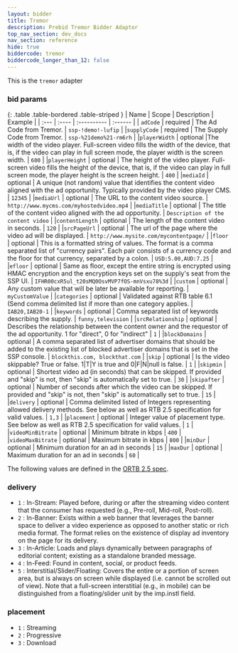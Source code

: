 ```yaml
---
layout: bidder
title: Tremor 
description: Prebid Tremor Bidder Adaptor
top_nav_section: dev_docs
nav_section: reference
hide: true
biddercode: tremor
biddercode_longer_than_12: false
---
```


This is the `tremor` adapter


### bid params

{: .table .table-bordered .table-striped }
| Name | Scope | Description | Example |
| :--- | :---- | :---------- | :------ |
| `adCode` | required | The Ad Code from Tremor. | `ssp-!demo!-lufip` |
|`supplyCode` | required | The Supply Code from Tremor. | `ssp-%21demo%21-rm6rh` |
|`playerWidth` | optional |The width of the video player. Full-screen video fills the width of the device, that is, if the video can play in full screen mode, the player width is the screen width. | `600` |
|`playerHeight` | optional | The height of the video player. Full-screen video fills the height of the device, that is, if the video can play in full screen mode, the player height is the screen height. | `400` |
|`mediaId` | optional | A unique (not random) value that identifies the content video aligned with the ad opportunity. Typically provided by the video player CMS. | `12345` |
|`mediaUrl` | optional | The URL to the content video source. | `http://www.mycms.com/myhostedvideo.mp4` |
|`mediaTitle` | optional | The title of the content video aligned with the ad opportunity. | `Description of the content video` |
|`contentLength` | optional | The length of the content video in seconds. | `120` |
|`srcPageUrl` | optional | The url of the page where the video ad will be displayed. | `http://www.mysite.com/mycontentpage/` |
|`floor` | optional | This is a formatted string of values. The format is a comma separated list of "currency pairs". Each pair consists of a currency code and the floor for that currency, separated by a colon. | `USD:5.00,AUD:7.25` |
|`efloor` | optional | Same as floor, except the entire string is encrypted using HMAC encryption and the encryption keys set on the supply's seat from the SSP UI. | `IFHR00cxR5ul_t20sMQ0OsvMVP7fOS-mnVsxu78%3d` |
|`custom` | optional | Any custom value that will be later be available for reporting. | `myCustomValue` |
|`categories` | optional | Validated against RTB table 6.1 (Send comma delimited list if more than one category applies. | `IAB20,IAB20-1` | 
|`keywords` | optional | Comma separated list of keywords describing the supply. | `funny,television` |
|`srcRelationship` | optional | Describes the relationship between the content owner and the requestor of the ad opportunity. 1 for "direct", 0 for "indirect" | `1` |
|`blockDomains` | optional | A comma separated list of advertiser domains that should be added to the existing list of blocked advertiser domains that is set in the SSP console. | `blockthis.com, blockthat.com` |
|`skip` | optional | Is the video skippable? True or false. 1|T|Y is true and 0|F|N|null is false. | `1` |
|`skipmin` | optional | Shortest video ad (in seconds) that can be skipped. If provided and "skip" is not, then "skip" is automatically set to true. | `30` |
|`skipafter` | optional | Number of seconds after which the video can be skipped. If provided and "skip" is not, then "skip" is automatically set to true. | `15` |
|`delivery` | optional | Comma delimited listed of Integers representing allowed delivery methods. See below as well as RTB 2.5 specification for valid values. | `1,3` |
|`placement` | optional | Integer value of placement type. See below as well as RTB 2.5 specification for valid values. | `1` |
|`videoMinBitrate` | optional | Minimum bitrate in kbps | `400` |
|`videoMaxBitrate` | optional | Maximum bitrate in kbps | `800` |
|`minDur` | optional | Minimum duration for an ad in seconds | `15` |
|`maxDur` | optional | Maximum duration for an ad in seconds | `60` |

  
The following values are defined in the [ORTB 2.5 spec](https://www.iab.com/wp-content/uploads/2016/03/OpenRTB-API-Specification-Version-2-5-FINAL.pdf).

<a name="tremor-video"></a>

### delivery

+ `1` : In-Stream: Played before, during or after the streaming video content that the consumer has requested (e.g., Pre-roll, Mid-roll, Post-roll).
+ `2` : In-Banner: Exists within a web banner that leverages the banner space to deliver a video experience as opposed to another static or rich media format. The format relies on the existence of display ad inventory on the page for its delivery.
+ `3` : In-Article: Loads and plays dynamically between paragraphs of editorial content; existing as a standalone branded message.
+ `4` : In-Feed: Found in content, social, or product feeds.
+ `5` : Interstitial/Slider/Floating: Covers the entire or a portion of screen area, but is always on screen while displayed (i.e. cannot be scrolled out of view). Note that a full-screen interstitial (e.g., in mobile) can be distinguished from a floating/slider unit by the imp.instl field.

### placement

+ `1` : Streaming
+ `2` : Progressive
+ `3` : Download